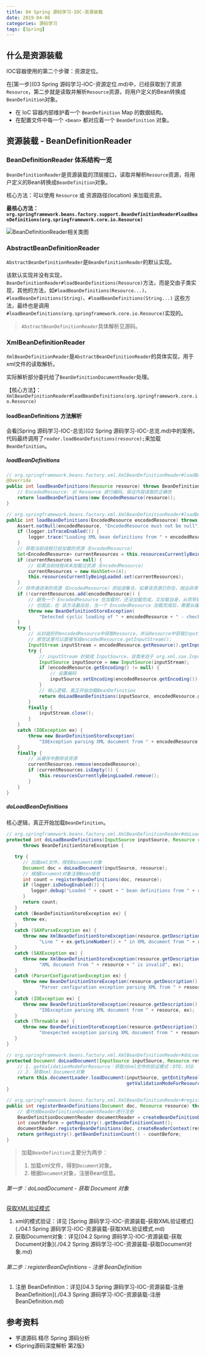 ```yaml
---
title: 04 Spring 源码学习-IOC-资源装载
date: 2019-04-06
categories: 源码学习
tags: [Spring]
---
```


## 什么是资源装载

IOC容器使用的第二个步骤：资源定位。

在[第一步](03 Spring 源码学习-IOC-资源定位.md)中，已经获取到了资源`Resource`，第二步就是读取并解析`Resource`资源，将用户定义的Bean转换成`BeanDefinition`对象。

- 在 IoC 容器内部维护着一个 `BeanDefinition` Map 的数据结构。
- 在配置文件中每一个 `<bean>` 都对应着一个 `BeanDefinition` 对象。

## 资源装载 - BeanDefinitionReader

### BeanDefinitionReader 体系结构一览

`BeanDefinitionReader`是资源装载的顶层接口，读取并解析`Resource`资源，将用户定义的Bean转换成`BeanDefinition`对象。

核心方法：可以使用 `Resource` 或 资源路径(location) 来加载资源。

**最核心方法：`org.springframework.beans.factory.support.BeanDefinitionReader#loadBeanDefinitions(org.springframework.core.io.Resource)`**

![BeanDefinitionReader相关类图](images/BeanDefinitionReader相关类图.png)



### AbstractBeanDefinitionReader

`AbstractBeanDefinitionReader`是`BeanDefinitionReader`的默认实现。

该默认实现并没有实现，`BeanDefinitionReader#loadBeanDefinitions(Resource)`方法，而是交由子类实现，其他的方法，如`#loadBeanDefinitions(Resource...)`、`#loadBeanDefinitions(String)`、`#loadBeanDefinitions(String...)` 这些方法，最终也是调用`#loadBeanDefinitions(org.springframework.core.io.Resource)`实现的。

> `AbstractBeanDefinitionReader`具体解析见源码。

### XmlBeanDefinitionReader

`XmlBeanDefinitionReader`是`AbstractBeanDefinitionReader`的具体实现，用于xml文件的读取解析。

实际解析部分委托给了`BeanDefinitionDocumentReader`处理。

【核心方法】：`XmlBeanDefinitionReader#loadBeanDefinitions(org.springframework.core.io.Resource)`

#### loadBeanDefinitions 方法解析

会看[Spring 源码学习-IOC-总览](02 Spring 源码学习-IOC-总览.md)中的案例，代码最终调用了`reader.loadBeanDefinitions(resource);`来加载`BeanDefinition`。

##### loadBeanDefinitions

```java
// org.springframework.beans.factory.xml.XmlBeanDefinitionReader#loadBeanDefinitions(org.springframework.core.io.Resource)
@Override
public int loadBeanDefinitions(Resource resource) throws BeanDefinitionStoreException {
    // EncodedResource: 对 Resource 进行编码，保证内容读取的正确性
    return loadBeanDefinitions(new EncodedResource(resource));
}

// org.springframework.beans.factory.xml.XmlBeanDefinitionReader#loadBeanDefinitions(org.springframework.core.io.support.EncodedResource)
public int loadBeanDefinitions(EncodedResource encodedResource) throws BeanDefinitionStoreException {
    Assert.notNull(encodedResource, "EncodedResource must not be null");
    if (logger.isTraceEnabled()) {
        logger.trace("Loading XML bean definitions from " + encodedResource);
    }
    // 获取当前线程已经加载的资源（EncodedResource）
    Set<EncodedResource> currentResources = this.resourcesCurrentlyBeingLoaded.get();
    if (currentResources == null) {
        // 如果当前线程尚未加载过资源（EncodedResource）
        currentResources = new HashSet<>(4);
        this.resourcesCurrentlyBeingLoaded.set(currentResources);
    }
    // 将传递进来的资源（EncodedResource）添加进集合，如果该资源已存在，抛出异常
    if (!currentResources.add(encodedResource)) {
        // 避免一个 EncodedResource 在加载时，还没加载完成，又加载自身，从而导致死循环。
        // 也因此，在 该方法最后处，当一个 EncodedResource 加载完成后，需要从缓存中剔除。
        throw new BeanDefinitionStoreException(
            "Detected cyclic loading of " + encodedResource + " - check your import definitions!");
    }
    try {
        // 从封装好的encodedResource中获取Resource，并从Resource中获取InputStream
        // 感觉这里可以直接写成encodedResource.getInputStream();
        InputStream inputStream = encodedResource.getResource().getInputStream();
        try {
            // inputStream 封装成 InputSource，该类来自于 org.xml.sax.InputSource
            InputSource inputSource = new InputSource(inputStream);
            if (encodedResource.getEncoding() != null) {
                // 设置编码
                inputSource.setEncoding(encodedResource.getEncoding());
            }
            // 核心逻辑，真正开始加载BeanDefinition
            return doLoadBeanDefinitions(inputSource, encodedResource.getResource());
        }
        finally {
            inputStream.close();
        }
    }
    catch (IOException ex) {
        throw new BeanDefinitionStoreException(
            "IOException parsing XML document from " + encodedResource.getResource(), ex);
    }
    finally {
        // 从缓存中删除该资源
        currentResources.remove(encodedResource);
        if (currentResources.isEmpty()) {
            this.resourcesCurrentlyBeingLoaded.remove();
        }
    }
}
```

##### doLoadBeanDefinitions

核心逻辑，真正开始加载`BeanDefinition`。

```java
// org.springframework.beans.factory.xml.XmlBeanDefinitionReader#doLoadBeanDefinitions
protected int doLoadBeanDefinitions(InputSource inputSource, Resource resource)
      throws BeanDefinitionStoreException {

   try {
      // 加载xml文件，得到Document对象
      Document doc = doLoadDocument(inputSource, resource);
      // 根据Document对象注册Bean信息
      int count = registerBeanDefinitions(doc, resource);
      if (logger.isDebugEnabled()) {
         logger.debug("Loaded " + count + " bean definitions from " + resource);
      }
      return count;
   }
   catch (BeanDefinitionStoreException ex) {
      throw ex;
   }
   catch (SAXParseException ex) {
      throw new XmlBeanDefinitionStoreException(resource.getDescription(),
            "Line " + ex.getLineNumber() + " in XML document from " + resource + " is invalid", ex);
   }
   catch (SAXException ex) {
      throw new XmlBeanDefinitionStoreException(resource.getDescription(),
            "XML document from " + resource + " is invalid", ex);
   }
   catch (ParserConfigurationException ex) {
      throw new BeanDefinitionStoreException(resource.getDescription(),
            "Parser configuration exception parsing XML from " + resource, ex);
   }
   catch (IOException ex) {
      throw new BeanDefinitionStoreException(resource.getDescription(),
            "IOException parsing XML document from " + resource, ex);
   }
   catch (Throwable ex) {
      throw new BeanDefinitionStoreException(resource.getDescription(),
            "Unexpected exception parsing XML document from " + resource, ex);
   }
}

// org.springframework.beans.factory.xml.XmlBeanDefinitionReader#doLoadDocument
protected Document doLoadDocument(InputSource inputSource, Resource resource) throws Exception {
    // 1. getValidationModeForResource：获取对xml文件的验证模式：DTD、XSD
	// 2. 获取xml Document对象
    return this.documentLoader.loadDocument(inputSource, getEntityResolver(), this.errorHandler,
                                            getValidationModeForResource(resource), isNamespaceAware());
}

// org.springframework.beans.factory.xml.XmlBeanDefinitionReader#registerBeanDefinitions
public int registerBeanDefinitions(Document doc, Resource resource) throws BeanDefinitionStoreException {
    // 委托给BeanDefinitionDocumentReader进行注册
    BeanDefinitionDocumentReader documentReader = createBeanDefinitionDocumentReader();
    int countBefore = getRegistry().getBeanDefinitionCount();
    documentReader.registerBeanDefinitions(doc, createReaderContext(resource));
    return getRegistry().getBeanDefinitionCount() - countBefore;
}
```

> 加载`BeanDefinition`主要分为两步：
>
> 1. 加载xml文件，得到`Document`对象。
> 2. 根据`Document`对象，注册Bean信息。

###### 第一步：doLoadDocument - 获取 Document 对象

[获取XML验证模式](http://www.baidu.com)

1. xml的模式验证：详见 [Spring 源码学习-IOC-资源装载-获取XML验证模式](./04.1 Spring 源码学习-IOC-资源装载-获取XML验证模式.md)
2. 获取Document对象：详见[04.2 Spring 源码学习-IOC-资源装载-获取Document对象](./04.2 Spring 源码学习-IOC-资源装载-获取Document对象.md)

###### 第二步：registerBeanDefinitions - 注册 BeanDefinition

1. 注册 BeanDefinition：详见[04.3 Spring 源码学习-IOC-资源装载-注册BeanDefinition](./04.3 Spring 源码学习-IOC-资源装载-注册BeanDefinition.md)



## 参考资料

- 芋道源码 精尽 Spring 源码分析
- 《Spring源码深度解析 第2版》